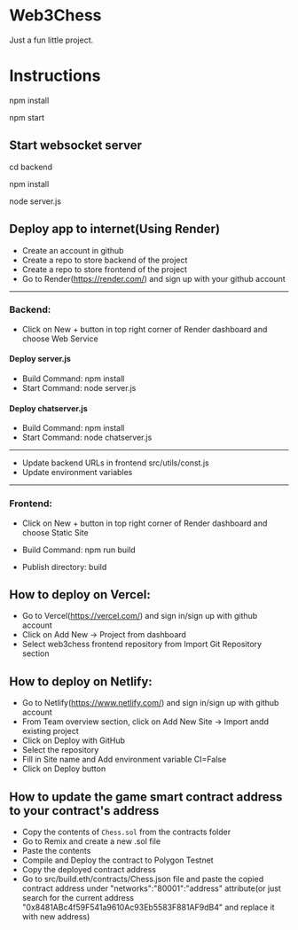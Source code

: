 # Web3Chess
Just a fun little project.

# Instructions

npm install

npm start

## Start websocket server

cd backend

npm install

node server.js

## Deploy app to internet(Using Render)
* Create an account in github
* Create a repo to store backend of the project
* Create a repo to store frontend of the project
* Go to Render(https://render.com/) and sign up with your github account

--------------------------------------------------
### Backend:
* Click on New + button in top right corner of Render dashboard and choose Web Service

#### Deploy server.js
* Build Command: npm install
* Start Command: node server.js

#### Deploy chatserver.js
* Build Command: npm install
* Start Command: node chatserver.js

---------------------------------------------------
* Update backend URLs in frontend src/utils/const.js
* Update environment variables
---------------------------------------------------

### Frontend:
* Click on New + button in top right corner of Render dashboard and choose Static Site

* Build Command: npm run build
* Publish directory: build


## How to deploy on Vercel:
* Go to Vercel(https://vercel.com/) and sign in/sign up with github account
* Click on Add New -> Project from dashboard
* Select web3chess frontend repository from Import Git Repository section

## How to deploy on Netlify:
* Go to Netlify(https://www.netlify.com/) and sign in/sign up with github account
* From Team overview section, click on Add New Site -> Import andd existing project
* Click on Deploy with GitHub
* Select the repository
* Fill in Site name and Add environment variable CI=False
* Click on Deploy button

## How to update the game smart contract address to your contract's address

* Copy the contents of `Chess.sol` from the contracts folder
* Go to Remix and create a new .sol file
* Paste the contents
* Compile and Deploy the contract to Polygon Testnet
* Copy the deployed contract address
* Go to src/build.eth/contracts/Chess.json file and paste the copied contract address under "networks":"80001":"address" attribute(or just search for the current address "0x8481ABc4f59F541a9610Ac93Eb5583F881AF9dB4" and replace it with new address)